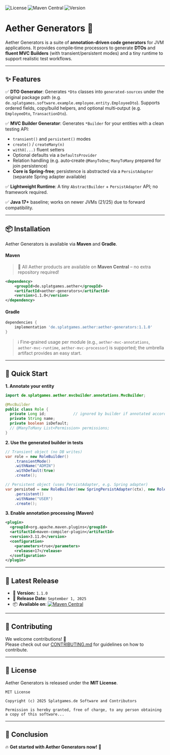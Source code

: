 ![License](https://img.shields.io/badge/license-MIT-red)
![Maven Central](https://img.shields.io/maven-central/v/de.splatgames.aether/aether-generators)
![Version](https://img.shields.io/badge/version-1.1.0-green)

# Aether Generators 🚀

Aether Generators is a suite of **annotation‑driven code generators** for JVM applications. It provides compile‑time
processors to generate **DTOs** and **fluent MVC Builders** (with transient/persistent modes) and a tiny runtime to
support realistic test workflows.

---

## ✨ Features

✅ **DTO Generator**: Generates `*Dto` classes into `generated-sources` under the original package path
(e.g. `de.splatgames.software.example.employee.entity.EmployeeDto`). Supports ordered fields, copy/build helpers,
and optional multi‑output (e.g. `EmployeeDto`, `TransactionDto`).

✅ **MVC Builder Generator**: Generates `*Builder` for your entities with a clean testing API:
- `transient()` and `persistent()` modes
- `create()` / `createMany(n)`
- `withX(...)` fluent setters
- Optional defaults via a `DefaultsProvider`
- Relation handling (e.g. auto‑create `@ManyToOne`; `ManyToMany` prepared for join persistence)
- **Core is Spring‑free**; persistence is abstracted via a `PersistAdapter` (separate Spring adapter available)

✅ **Lightweight Runtime**: A tiny `AbstractBuilder` + `PersistAdapter` API; no framework required.

✅ **Java 17+** baseline; works on newer JVMs (21/25) due to forward compatibility.

---

## 📦 Installation

Aether Generators is available via **Maven** and **Gradle**.

#### **Maven**
> 🎉 All Aether products are available on **Maven Central** – no extra repository required!

```xml
<dependency>
    <groupId>de.splatgames.aether</groupId>
    <artifactId>aether-generators</artifactId>
    <version>1.1.0</version>
</dependency>
```

#### **Gradle**

```groovy
dependencies {
    implementation 'de.splatgames.aether:aether-generators:1.1.0'
}
```

> ℹ️ Fine‑grained usage per module (e.g., `aether-mvc-annotations`, `aether-mvc-runtime`, `aether-mvc-processor`) is supported; the umbrella artifact provides an easy start.

---

## 🚀 Quick Start

**1. Annotate your entity**
```java
import de.splatgames.aether.mvcbuilder.annotations.MvcBuilder;

@MvcBuilder
public class Role {
  private Long id;            // ignored by builder if annotated accordingly
  private String name;
  private boolean isDefault;
  // @ManyToMany List<Permission> permissions;
}
```

**2. Use the generated builder in tests**
```java
// Transient object (no DB writes)
var role = new RoleBuilder()
    .transientMode()
    .withName("ADMIN")
    .withDefault(true)
    .create();

// Persistent object (uses PersistAdapter, e.g. Spring adapter)
var persisted = new RoleBuilder(new SpringPersistAdapter(ctx), new RoleDefaults())
    .persistent()
    .withName("USER")
    .create();
```

**3. Enable annotation processing (Maven)**
```xml
<plugin>
  <groupId>org.apache.maven.plugins</groupId>
  <artifactId>maven-compiler-plugin</artifactId>
  <version>3.11.0</version>
  <configuration>
    <parameters>true</parameters>
    <release>17</release>
  </configuration>
</plugin>
```

---

## 📢 Latest Release

- 🚀 **Version:** `1.1.0`
- 📅 **Release Date:** `September 1, 2025`
- 📦 **Available on**:
  [![Maven Central](https://img.shields.io/maven-central/v/de.splatgames.aether/aether-generators)](https://search.maven.org/artifact/de.splatgames.aether/aether-generators)

---

## 🤝 Contributing

We welcome contributions! 🎉  
Please check out our [CONTRIBUTING.md](CONTRIBUTING.md) for guidelines on how to contribute.

---

## 📜 License

Aether Generators is released under the **MIT License**.

```text
MIT License

Copyright (c) 2025 Splatgames.de Software and Contributors

Permission is hereby granted, free of charge, to any person obtaining a copy of this software...
```

---

## 🌟 Conclusion

🔥 **Get started with Aether Generators now!** 🚀